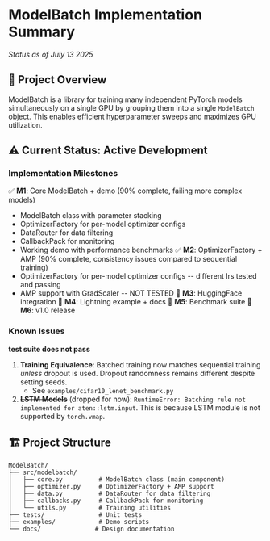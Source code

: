 # ModelBatch Implementation Summary

*Status as of July 13 2025*

## 🎯 Project Overview
ModelBatch is a library for training many independent PyTorch models simultaneously on a single GPU by grouping them into a single `ModelBatch` object. This enables efficient hyperparameter sweeps and maximizes GPU utilization.

## ⚠️ Current Status: Active Development

### Implementation Milestones

✅ **M1**: Core ModelBatch + demo (90% complete, failing more complex models)
  - ModelBatch class with parameter stacking
  - OptimizerFactory for per-model optimizer configs
  - DataRouter for data filtering
  - CallbackPack for monitoring
  - Working demo with performance benchmarks
✅ **M2**: OptimizerFactory + AMP (90% complete, consistency issues compared to sequential training)  
  - OptimizerFactory for per-model optimizer configs -- different lrs tested and passing
  - AMP support with GradScaler -- NOT TESTED
🔄 **M3**: HuggingFace integration
🔄 **M4**: Lightning example + docs
🔄 **M5**: Benchmark suite
🔄 **M6**: v1.0 release

### Known Issues
**test suite does not pass**

1. **Training Equivalence**: Batched training now matches sequential training *unless* dropout is used. Dropout randomness remains different despite setting seeds.
   - See `examples/cifar10_lenet_benchmark.py`
2. ~~**LSTM Models**~~ (dropped for now): `RuntimeError: Batching rule not implemented for aten::lstm.input`. This is because LSTM module is not supported by `torch.vmap`.

## 🏗️ Project Structure

```
ModelBatch/
├── src/modelbatch/
│   ├── core.py          # ModelBatch class (main component)
│   ├── optimizer.py     # OptimizerFactory + AMP support
│   ├── data.py          # DataRouter for data filtering
│   ├── callbacks.py     # CallbackPack for monitoring
│   └── utils.py         # Training utilities
├── tests/               # Unit tests
├── examples/            # Demo scripts
└── docs/               # Design documentation
```